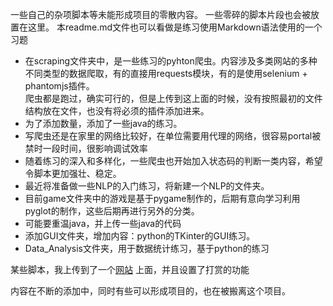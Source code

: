 一些自己的杂项脚本等未能形成项目的零散内容。
一些零碎的脚本片段也会被放置在这里。
本readme.md文件也可以看做是练习使用Markdown语法使用的一个习题

* 在scraping文件夹中，是一些练习的pyhton爬虫。内容涉及多类网站的多种不同类型的数据爬取，有的直接用requests模块，有的是使用selenium + phantomjs插件。<br />
爬虫都是跑过，确实可行的，但是上传到这上面的时候，没有按照最初的文件结构放在文件，也没有将必须的插件添加进来。<br />
* 为了添加数量，添加了一些java的练习。
* 写爬虫还是在家里的网络比较好，在单位需要用代理的网络，很容易portal被禁时一段时间，很影响调试效率
* 随着练习的深入和多样化，一些爬虫也开始加入状态码的判断一类内容，希望令脚本更加强壮、稳定。
* 最近将准备做一些NLP的入门练习，将新建一个NLP的文件夹。
* 目前game文件夹中的游戏是基于pygame制作的，后期有意向学习利用pyglot的制作，这些后期再进行另外的分类。
* 可能要重温java，并上传一些java的代码
* 添加GUI文件夹，增加内容：python的TKinter的GUI练习。
* Data_Analysis文件夹，用于数据统计练习，基于python的练习

某些脚本，我上传到了一个[网站](http://www.demodashi.com/) 上面，并且设置了打赏的功能

内容在不断的添加中，同时有些可以形成项目的，也在被搬离这个项目。
